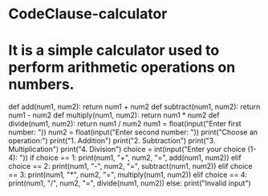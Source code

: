 # CodeClause-calculator
# It is a simple calculator used to perform arithmetic operations on numbers.


def add(num1, num2):
    return num1 + num2
def subtract(num1, num2):
    return num1 - num2
def multiply(num1, num2):
    return num1 * num2
def divide(num1, num2):
    return num1 / num2
num1 = float(input("Enter first number: "))
num2 = float(input("Enter second number: "))
print("Choose an operation:")
print("1. Addition")
print("2. Subtraction")
print("3. Multiplication")
print("4. Division")
choice = int(input("Enter your choice (1-4): "))
if choice == 1:
    print(num1, "+", num2, "=", add(num1, num2))
elif choice == 2:
    print(num1, "-", num2, "=", subtract(num1, num2))
elif choice == 3:
    print(num1, "*", num2, "=", multiply(num1, num2))
elif choice == 4:
    print(num1, "/", num2, "=", divide(num1, num2))
else:
    print("Invalid input")
